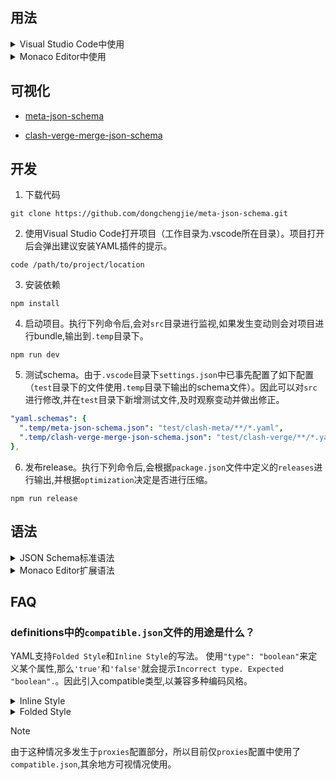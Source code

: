 ## 用法

<details>
<summary>Visual Studio Code中使用</summary>

1. 安装YAML语法支持插件`redhat.vscode-yaml`。
2. 在`.vscode`目录下的`settings.json`文件中（如不存在则手动创建），填入以下内容。其中，key为schema文件的地址，value为路径通配符，请根据需求自行修改。
   ```json
   {
     "yaml.schemas": {
       "https://fastly.jsdelivr.net/gh/dongchengjie/meta-json-schema@main/schemas/meta-json-schema.json": "**/*.yaml"
     }
   }
   ```

</details>
<details>
<summary>Monaco Editor中使用</summary>

1.  安装`monaco-editor`（编辑器）和`monaco-yaml`（YAML支持）。

    ```
    npm install monaco-editor
    npm install monaco-yaml
    ```

2.  如果是vite项目，可通过安装插件简化初始化（其他构建工具如`webpack`请参考[monaco-yaml文档](https://github.com/remcohaszing/monaco-yaml?tab=readme-ov-file#using-monaco-webpack-loader-plugin)）。

    1.  安装`vite-plugin-monaco-editor`。

    ```
    npm install vite-plugin-monaco-editor
    ```

    2.  配置`vite.config.ts`。

    ```javascript
    import { defineConfig } from 'vite';
    import monacoEditor from 'vite-plugin-monaco-editor';
    export default defineConfig({
      plugins: [
        monacoEditor({
          languageWorkers: ['editorWorkerService'],
          customWorkers: [
            {
              label: 'yaml',
              entry: 'monaco-yaml/yaml.worker'
            }
          ]
        })
      ]
    });
    ```

    3.  代码中配置schema（请根据需求自行修改`fileMatch`）。

    ```javascript
    import * as monaco from 'monaco-editor';
    import { configureMonacoYaml } from 'monaco-yaml';

    configureMonacoYaml(monaco, {
      validate: true,
      enableSchemaRequest: true,
      schemas: [
        {
          uri: 'https://fastly.jsdelivr.net/gh/dongchengjie/airport@main/meta-json-schema.json',
          fileMatch: ['**/*.clash.yaml']
        }
      ]
    });
    ```

</details>

## 可视化

- <a href="https://dongchengjie.github.io/meta-json-schema/?schema=https://raw.githubusercontent.com/dongchengjie/meta-json-schema/main/schemas/meta-json-schema.json" target="_blank">meta-json-schema</a>

- <a href="https://dongchengjie.github.io/meta-json-schema/?schema=https://raw.githubusercontent.com/dongchengjie/meta-json-schema/main/schemas/clash-verge-merge-json-schema.json" target="_blank">clash-verge-merge-json-schema</a>

## 开发

1.  下载代码

```
git clone https://github.com/dongchengjie/meta-json-schema.git
```

2.  使用Visual Studio Code打开项目（工作目录为.vscode所在目录）。项目打开后会弹出建议安装YAML插件的提示。

```
code /path/to/project/location
```

3.  安装依赖

```
npm install
```

4.  启动项目。执行下列命令后,会对`src`目录进行监视,如果发生变动则会对项目进行bundle,输出到`.temp`目录下。

```
npm run dev
```

5.  测试schema。由于`.vscode`目录下`settings.json`中已事先配置了如下配置（`test`目录下的文件使用`.temp`目录下输出的schema文件）。因此可以对`src`进行修改,并在`test`目录下新增测试文件,及时观察变动并做出修正。

```yaml
"yaml.schemas": {
  ".temp/meta-json-schema.json": "test/clash-meta/**/*.yaml",
  ".temp/clash-verge-merge-json-schema.json": "test/clash-verge/**/*.yaml"
},
```

6.  发布release。执行下列命令后,会根据`package.json`文件中定义的`releases`进行输出,并根据`optimization`决定是否进行压缩。

```
npm run release
```

## 语法

<details>
<summary>JSON Schema标准语法</summary>

项目使用的JSON Schema版本为[`draft-07`](https://json-schema.org/draft-07/json-schema-release-notes)，语法请参考[JSON Schema Reference](https://json-schema.org/understanding-json-schema/reference)。

</details>

<details>
<summary>Monaco Editor扩展语法</summary>

> Monaco 编辑器是为 VS Code 提供支持的开源代码编辑器，使用下列属性提供更丰富的`Snippet`支持。

```typescript
interface JSONSchema {
  // 自定义Snippet建议(数组)
  defaultSnippets?: {
    label?: string; // 标题
    description?: string; // 描述
    markdownDescription?: string; // 描述(markdown格式)
    body?: any; // 内容
    bodyText?: string; // 内容文本
  }[];
  errorMessage?: string; // 错误信息
  patternErrorMessage?: string; // 格式错误信息(优先级高于errorMessage)
  deprecationMessage?: string; // 过时错误信息
  enumDescriptions?: string[]; // 枚举描述信息(数组)
  markdownEnumDescriptions?: string[]; // 枚举描述信息(markdown格式)
  markdownDescription?: string; // 描述信息(markdown格式)
  doNotSuggest?: boolean; // 不显示建议
  suggestSortText?: string; // 属性值建议排序符(默认为属性名)
  allowComments?: boolean; // 允许注释
  allowTrailingCommas?: boolean; // 允许尾随逗号
}
```

</details>

## FAQ

### definitions中的`compatible.json`文件的用途是什么？

YAML支持`Folded Style`和`Inline Style`的写法。
使用`"type": "boolean"`来定义某个属性,那么`'true'`和`'false'`就会提示`Incorrect type. Expected "boolean".`。因此引入compatible类型,以兼容多种编码风格。

<details>
<summary>Inline Style</summary>

```
proxies:
  - {name: 'proxy1', type: 'ss', cipher: 'auto', tls: 'true'}
  - {name: proxy2, type: ss, cipher: auto, tls: true}
```

</details>

<details>
<summary>Folded Style</summary>

```
proxies:
- name: 'proxy1'
  type: 'ss'
  cipher: 'auto'
  tls: 'true'
- name: proxy1
  type: ss
  cipher: auto
  tls: true
```

</details>

> [!NOTE]  
> 由于这种情况多发生于`proxies`配置部分，所以目前仅`proxies`配置中使用了`compatible.json`,其余地方可视情况使用。
